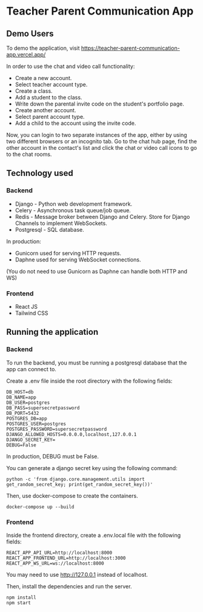 # Teacher Parent Communication App

## Demo Users

To demo the application, visit https://teacher-parent-communication-app.vercel.app/

In order to use the chat and video call functionality:

- Create a new account.
- Select teacher account type.
- Create a class.
- Add a student to the class.
- Write down the parental invite code on the student's portfolio page.
- Create another account.
- Select parent account type.
- Add a child to the account using the invite code.

Now, you can login to two separate instances of the app, either by using two different browsers or an incognito tab.
Go to the chat hub page, find the other account in the contact's list and click the chat or video call icons to go to the chat rooms.

## Technology used

### Backend

- Django - Python web development framework.
- Celery - Asynchronous task queue/job queue.
- Redis - Message broker between Django and Celery. Store for Django Channels to implement WebSockets.
- Postgresql - SQL database.

In production:
- Gunicorn used for serving HTTP requests.
- Daphne used for serving WebSocket connections.

(You do not need to use Gunicorn as Daphne can handle both HTTP and WS)

### Frontend

- React JS
- Tailwind CSS

## Running the application

### Backend

To run the backend, you must be running a postgresql database that the app can connect to.

Create a .env file inside the root directory with the following fields:

```
DB_HOST=db
DB_NAME=app
DB_USER=postgres
DB_PASS=supersecretpassword
DB_PORT=5432
POSTGRES_DB=app
POSTGRES_USER=postgres
POSTGRES_PASSWORD=supersecretpassword
DJANGO_ALLOWED_HOSTS=0.0.0.0,localhost,127.0.0.1
DJANGO_SECRET_KEY=
DEBUG=False
```

In production, DEBUG must be False.

You can generate a django secret key using the following command:

```
python -c 'from django.core.management.utils import get_random_secret_key; print(get_random_secret_key())'
```

Then, use docker-compose to create the containers.

```
docker-compose up --build
```

### Frontend

Inside the frontend directory, create a .env.local file with the following fields:

```
REACT_APP_API_URL=http://localhost:8000
REACT_APP_FRONTEND_URL=http://localhost:3000
REACT_APP_WS_URL=ws://localhost:8000
```

You may need to use http://127.0.0.1 instead of localhost.

Then, install the dependencies and run the server.

```
npm install
npm start
```